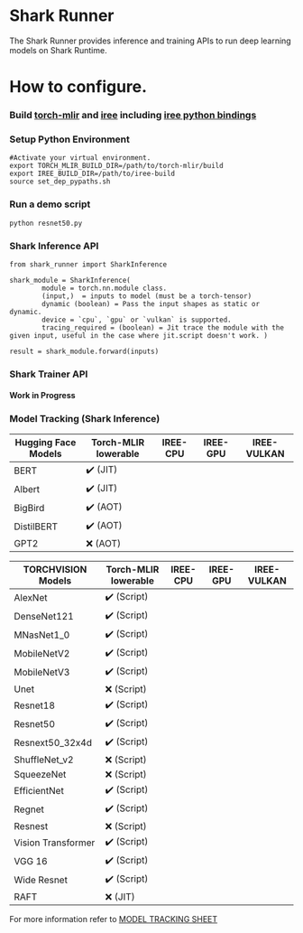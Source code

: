 # Shark Runner

The Shark Runner provides inference and training APIs to run deep learning models on Shark Runtime.

# How to configure.

### Build [torch-mlir](https://github.com/llvm/torch-mlir) and [iree](https://github.com/google/iree) including [iree python bindings](https://google.github.io/iree/building-from-source/python-bindings-and-importers/#using-the-python-bindings)

### Setup Python Environment
```shell
#Activate your virtual environment.
export TORCH_MLIR_BUILD_DIR=/path/to/torch-mlir/build
export IREE_BUILD_DIR=/path/to/iree-build
source set_dep_pypaths.sh
```

### Run a demo script
```shell
python resnet50.py
```

### Shark Inference API

```
from shark_runner import SharkInference

shark_module = SharkInference(
        module = torch.nn.module class.
        (input,)  = inputs to model (must be a torch-tensor)
        dynamic (boolean) = Pass the input shapes as static or dynamic.
        device = `cpu`, `gpu` or `vulkan` is supported.
        tracing_required = (boolean) = Jit trace the module with the given input, useful in the case where jit.script doesn't work. )

result = shark_module.forward(inputs)
```

### Shark Trainer API

#### Work in Progress


### Model Tracking (Shark Inference)

| Hugging Face Models | Torch-MLIR lowerable | IREE-CPU | IREE-GPU | IREE-VULKAN |
|---------------------|----------------------|----------|----------|-------------|
| BERT                | :heavy_check_mark: (JIT)          |          |          |             |
| Albert              | :heavy_check_mark: (JIT)            |          |          |             |
| BigBird             | :heavy_check_mark: (AOT)            |          |          |             |
| DistilBERT          | :heavy_check_mark: (AOT)            |          |          |             |
| GPT2                | :x: (AOT)            |          |          |             |


| TORCHVISION Models | Torch-MLIR lowerable | IREE-CPU | IREE-GPU | IREE-VULKAN |
|--------------------|----------------------|----------|----------|-------------|
| AlexNet            | :heavy_check_mark: (Script)         |          |          |             |
| DenseNet121        | :heavy_check_mark: (Script)         |          |          |             |
| MNasNet1_0         | :heavy_check_mark: (Script)         |          |          |             |
| MobileNetV2        | :heavy_check_mark: (Script)         |          |          |             |
| MobileNetV3        | :heavy_check_mark: (Script)         |          |          |             |
| Unet               | :x: (Script)         |          |          |             |
| Resnet18           | :heavy_check_mark: (Script)         |          |          |             |
| Resnet50           | :heavy_check_mark: (Script)         |          |          |             |
| Resnext50_32x4d    | :heavy_check_mark: (Script)         |          |          |             |
| ShuffleNet_v2      | :x: (Script)         |          |          |             |
| SqueezeNet         | :x: (Script)         |          |          |             |
| EfficientNet       | :heavy_check_mark: (Script)         |          |          |             |
| Regnet             | :heavy_check_mark: (Script)         |          |          |             |
| Resnest            | :x: (Script)         |          |          |             |
| Vision Transformer | :heavy_check_mark: (Script)         |          |          |             |
| VGG 16             | :heavy_check_mark: (Script)         |          |          |             |
| Wide Resnet        | :heavy_check_mark: (Script)         |          |          |             |
| RAFT               | :x: (JIT)            |          |          |             |

For more information refer to [MODEL TRACKING SHEET](https://docs.google.com/spreadsheets/d/15PcjKeHZIrB5LfDyuw7DGEEE8XnQEX2aX8lm8qbxV8A/edit#gid=0)
